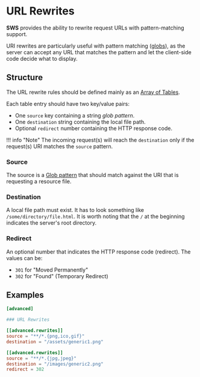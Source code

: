 # URL Rewrites 

**SWS** provides the ability to rewrite request URLs with pattern-matching support.

URI rewrites are particularly useful with pattern matching ([globs](https://en.wikipedia.org/wiki/Glob_(programming))), as the server can accept any URL that matches the pattern and let the client-side code decide what to display.

## Structure

The URL rewrite rules should be defined mainly as an [Array of Tables](https://toml.io/en/v1.0.0#array-of-tables).

Each table entry should have two key/value pairs:

- One `source` key containing a string _glob pattern_.
- One `destination` string containing the local file path.
- Optional `redirect` number containing the HTTP response code.

!!! info "Note"
    The incoming request(s) will reach the `destination` only if the request(s) URI matches the `source` pattern.

### Source

The source is a [Glob pattern](https://en.wikipedia.org/wiki/Glob_(programming)) that should match against the URI that is requesting a resource file.

### Destination

A local file path must exist. It has to look something like `/some/directory/file.html`. It is worth noting that the `/` at the beginning indicates the server's root directory.

### Redirect

An optional number that indicates the HTTP response code (redirect).
The values can be:

- `301` for "Moved Permanently"
- `302` for "Found" (Temporary Redirect)

## Examples

```toml
[advanced]

### URL Rewrites

[[advanced.rewrites]]
source = "**/*.{png,ico,gif}"
destination = "/assets/generic1.png"

[[advanced.rewrites]]
source = "**/*.{jpg,jpeg}"
destination = "/images/generic2.png"
redirect = 302
```
